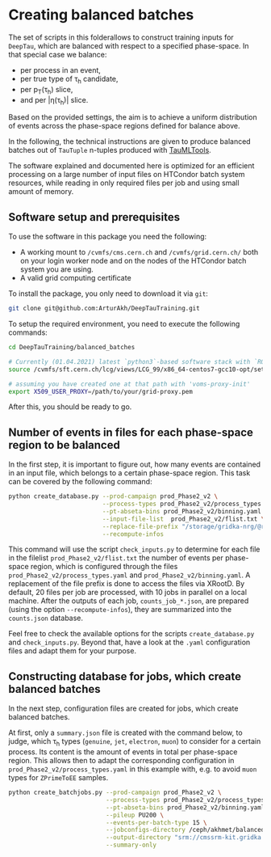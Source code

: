 # Creating balanced batches
The set of scripts in this folderallows to construct training inputs for `DeepTau`,
which are balanced with respect to a specified phase-space. In that special case we
balance:

* per process in an event,
* per true type of &tau;<sub>h</sub> candidate,
* per p<sub>T</sub>(&tau;<sub>h</sub>) slice,
* and per |&eta;(&tau;<sub>h</sub>)| slice.

Based on the provided settings, the aim is to achieve a uniform distribution of
events across the phase-space regions defined for balance above.

In the following, the technical instructions are given to produce balanced batches
out of `TauTuple` n-tuples produced with [TauMLTools](https://github.com/cms-tau-pog/TauMLTools).

The software explained and documented here is optimized for an efficient processing
on a large number of input files on HTCondor batch system resources,
while reading in only required files per job and using small amount of memory.

## Software setup and prerequisites

To use the software in this package you need the following:

* A working mount to `/cvmfs/cms.cern.ch` and `/cvmfs/grid.cern.ch/` both on your login worker
node and on the nodes of the HTCondor batch system you are using.
* A valid grid computing certificate

To install the package, you only need to download it via `git`:

```bash
git clone git@github.com:ArturAkh/DeepTauTraining.git
```

To setup the required environment, you need to execute the following commands:

```bash
cd DeepTauTraining/balanced_batches

# Currently (01.04.2021) latest `python3`-based software stack with `ROOT`
source /cvmfs/sft.cern.ch/lcg/views/LCG_99/x86_64-centos7-gcc10-opt/setup.sh

# assuming you have created one at that path with 'voms-proxy-init'
export X509_USER_PROXY=/path/to/your/grid-proxy.pem
```

After this, you should be ready to go.

## Number of events in files for each phase-space region to be balanced

In the first step, it is important to figure out, how many events are contained in an input file, which
belongs to a certain phase-space region. This task can be covered by the following command:

```bash
python create_database.py --prod-campaign prod_Phase2_v2 \
                          --process-types prod_Phase2_v2/process_types.yaml \
                          --pt-abseta-bins prod_Phase2_v2/binning.yaml \
                          --input-file-list  prod_Phase2_v2/flist.txt \
                          --replace-file-prefix "/storage/gridka-nrg/@root://cmsxrootd-kit.gridka.de//store/user/" \
                          --recompute-infos
```

This command will use the script `check_inputs.py` to determine for each file in the filelist `prod_Phase2_v2/flist.txt` the number of events per
phase-space region, which is configured through the files `prod_Phase2_v2/process_types.yaml` and `prod_Phase2_v2/binning.yaml`. A replacement
of the file prefix is done to access the files via XRootD. By default, 20 files per job are processed, with 10 jobs in parallel on a local machine.
After the outputs of each job, `counts_job_*.json`, are prepared (using the option `--recompute-infos`), they are summarized into the `counts.json` database.

Feel free to check the available options for the scripts `create_database.py` and `check_inputs.py`. Beyond that, have a look at the `.yaml` configuration files
and adapt them for your purpose.

## Constructing database for jobs, which create balanced batches

In the next step, configuration files are created for jobs, which create balanced batches.

At first, only a `summary.json` file is created with the command below, to judge, which &tau;<sub>h</sub> types (`genuine`, `jet`, `electron`, `muon`) to consider for a certain process.
Its content is the amount of events in total per phase-space region. This allows then to adapt the corresponding configuration in `prod_Phase2_v2/process_types.yaml` in this example with,
e.g. to avoid `muon` types for `ZPrimeToEE` samples.

```bash
python create_batchjobs.py --prod-campaign prod_Phase2_v2 \
                           --process-types prod_Phase2_v2/process_types.yaml \
                           --pt-abseta-bins prod_Phase2_v2/binning.yaml \
                           --pileup PU200 \
                           --events-per-batch-type 15 \
                           --jobconfigs-directory /ceph/akhmet/balanced_batches_configs/ \
                           --output-directory "srm://cmssrm-kit.gridka.de:8443/srm/managerv2?SFN=/pnfs/gridka.de/cms/disk-only//store/user/aakhmets/TauML/prod_Phase2_v2/balanced_batches/" \
                           --summary-only
```
